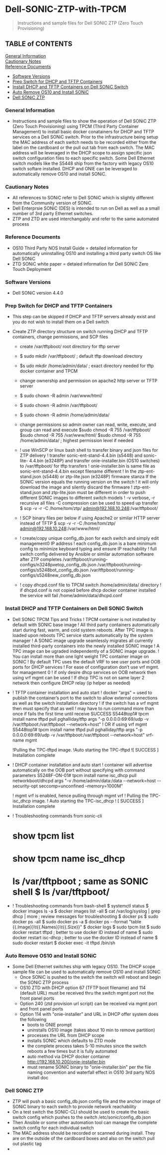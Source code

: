 # Dell-SONIC-ZTP-with-TPCM
> Instructions and sample files for Dell SONIC ZTP (Zero Touch Provisioning)

## TABLE of CONTENTS
  [General Information](#general-information)  
  [Cautionary Notes](#cautionary-notes)  
  [Reference Documents](#reference-documents)  
- [Software Versions](#software-versions)
- [Prep Switch for DHCP and TFTP Containers](#prep-switch-for-dhcp-and-tftp-containers)
- [Install DHCP and TFTP Containers on Dell SONiC Switch](#install-dhcp-and-tftp-containers-on-dell-sonic-switch)
- [Auto Remove OS10 and Install SONiC](#auto-remove-os10-and-install-sonic)
- [Dell SONiC ZTP](#dell-sonic-ztp)

### General Information
- Instructions and sample files to show the operation of Dell SONiC ZTP (Zero Touch Provisioning) using TPCM (Third Party Container Management) to install basic docker conatainers for DHCP and TFTP services on a Dell SONiC switch.  Prior to the infrastructure being setup the MAC address of each switch needs to be recorded either from the label on the cardboard or the pull out tab from each switch.  The MAC address will be leveraged in the DHCP scope to assign specific json switch configuration files to each specific switch.  Some Dell Ethernet switch models like the S5448 ship from the factory with legacy OS10 switch softare installed.  DHCP and ONIE can be leveraged to automatically remove OS10 and install SONiC.

### Cautionary Notes
- All references to SONiC refer to Dell SONiC which is slightly different from the Community version of SONiC.
- Dell Enterprsie SONiC (DES) is intended to run on Dell as well as a small number of 3rd party Ethernet switches.
- ZTP and ZTD are used interchangably and refer to the same automated process

### Reference Documents
- OS10 Third Party NOS Install Guide = detailed information for automatically uninstalling OS10 and installing a third party switch OS like Dell SONiC
- ZTD SONiC white paper = detaied information for Dell SONiC Zero Touch Deployment

### Software Versions
- Dell SONiC version 4.4.0

### Prep Switch for DHCP and TFTP Containers
- This step can be skipped if DHCP and TFTP servers already exist and you do not wish to install them on a Dell switch

- Create ZTP directory structure on switch running DHCP and TFTP containers, change permissions, and SCP files
  - create /var/tftpboot/ root directory for tftp server
  - $ sudo mkdir /var/tftpboot/ ; default tftp download directory
  - $s udo mkdir /home/admin/data/ ; exact directory needed for tftp docker container and TPCM

  - change ownership and permission on apache2 http server or TFTP server
  - $ sudo chown -R admin /var/www/html/
  - $ sudo chown -R admin /var/tftpboot/
  - $ sudo chown -R admin /home/admin/data/

  - change permissions so admin owner can read, write, execute, and group can read and execute 
    $sudo chmod -R 755 /var/tftpboot/
    $sudo chmod -R 755 /var/www/html/
    $sudo chmod -R 755 /home/admin/data/ ; highest permission level if needed

  - ! use WinSCP or linux bash shell to transfer binary and json files for ZTP delivery
    ! transfer sonic-ent-stand-4.4.bin (s5448) and sonic-lite- 4.4.bin (e3248P) and transfer onie-installer.bin (OS10 switches) to /var/tftpboot/ for tftp transfers
    ! onie-installer.bin is same file as sonic-ent-stand-4.4.bin except filename different
    ! In the ztp-ent-stand.json (s5448) or ztp-lite.json (e3248P) firmware stanza If the SONIC version equals the running version on the switch
    ! it will only download the image and silently discard the firmware
    ! ztp-ent-stand.json and ztp-lite.json must be different in order to push different SONIC images to different switch models
    ! -v verbose, -r recursive all files -C compression can be used to speed up transfer
    $ scp -v -r -C /home/tom/ztp/ admin@192.168.10.248:/var/tftpboot/

  - ! SCP binary files per below if using Apache2 or similar HTTP server instead of TFTP
    $ scp -v -r -C /home/tom/ztp/ admin@192.168.10.248:/var/www/html/

  - ! create/copy unique config_db.json for each switch and simply edit management0 IP address
    ! each config_db.json is a bare minimum config to minimize keyboard typing and ensure IP reachability
    ! full switch config delivered by Ansible or similar automation software after ZTP completes
    /var/tftpboot/running-configs/n3248pxetop_config_db.json
    /var/tftpboot/running-configs/s5248bot_config_db.json
    /var/tftpboot/running-configs/s5248new_config_db.json

  - ! copy dhcpd.conf file to TPCM switch /home/admin/data/ directory
    ! if dhcpd.conf is not copied before dhcp docker container installed the service will fail
    /home/admin/data/dhcpd.conf

### Install DHCP and TFTP Containers on Dell SONiC Switch
  - Dell SONiC TPCM Tips and Tricks
    ! TPCM container is not installed by default with SONIC base image
    ! All third party containers automatically start during fast, warm, and cold system reboots. After TPC image is loaded upon reboots TPC service starts automatically by the system manager
    ! A SONIC image upgrade seamlessly migrates all currently installed third-party containers into the newly installed SONIC image
    ! A TPC image can be ugraded independently of a SONIC image upgrade.
    ! You can install more than one light weight TPC container image on SONIC 
    ! By default TPC uses the default VRF to see user ports and OOB ports for DHCP services
    ! For ease of configuration don’t use vrf mgmt. for management 0
    ! if only desire dhcp services on OOB network then using vrf mgmt can be used
    ! If dhcp TPC is not on same layer 2 network then configure DHCP relay (ip helper as needed)

  - ! TFTP container installation and auto start
    ! docker “args” = used to publish the container’s port to the switch to allow external connections as well as the switch installation directory
    ! if the switch has a vrf mgmt then must specify that as well
    ! may have to run command more than once if fails the first time until receive SUCCESS
    S5448top1# tpcm install name tftpd pull pghalliday/tftp args "-p 0.0.0.0:69:69/udp -v /var/tftpboot:/var/tftpboot --network=host" 
    ! OR if using vrf mgmt
    S5448top1# tpcm install name tftpd pull pghalliday/tftp args "-p 0.0.0.0:69:69/udp -v /var/tftpboot:/var/tftpboot --network=host"  vrf-name mgmt

    !Pulling the TPC-tftpd image.
    !Auto starting the TPC-tftpd
    ![ SUCCESS ] Installation complete

  - ! DHCP container installation and auto start
    ! container will advertise automatically on the OOB port <mgmt vrf> without specifying <mgmt vrf> with command parameters
    S5248F-ON-01# tpcm install name isc_dhcp pull networkboot/dhcpd args "-v /home/admin/data:/data --network=host --security-opt seccomp=unconfined –memory=1000M"

    ! mgmt vrf is enabled, hence pulling through mgmt vrf
    ! Pulling the TPC-isc_dhcp image.
    ! Auto starting the TPC-isc_dhcp
    ! [ SUCCESS ] Installation complete

  - ! Troubleshooting commands from sonic-cli
    # show tpcm list
    # show tpcm name isc_dhcp
    # ls /var/tftpboot ; same as SONIC shell $ ls /var/tftpboot/

  - ! Troubleshooting commands from bash-shell
    $ systemctl status
    $ docker images ls -a
    $ docker images list -all
    $ cat /var/log/syslog | grep dhcp | more ; review messages for troubleshooting
    $ docker ps
    $ sudo docker ps -all 
    $ sudo docker ps -a 
    $ docker ps --format "table {{.Image}}\t{{.Names}}\t{{.Size}}"
    $ docker logs <container id>
    $ sudo tpcm list
    $ sudo docker restart tftpd ; better to use docker ID instead of name
    $ sudo docker restart isc-dhcp ; better to use the docker ID instead of name
    $ sudo docker restart <container id> 
    $ docker exec -it tftpd /bin/sh

### Auto Remove OS10 and Install SONiC
- Some Dell Ethernet switches ship with legacy OS10. The DHCP scope sample file can be used to automatically remove OS10 and install SONiC
  - Once SONiC is pushed to the switch the switch will reboot and begin the SONiC ZTP process
  - OS10 ZTD with DHCP option 67 (TFTP boot filename) and 114 (default URL) must be received thru the switch mgmt port not the front panel ports
  - Option 240 (ztd provision url script) can be received via mgmt port and front panel ports
  - Option 114  with "onie-installer" and URL in DHCP offer system does the following
    - boots to ONIE prompt
    - uninstalls OS10 image (takes about 10 min to remove partition)
    - processes the URL from DHCP scope
    - installs SONIC which defaults to ZTD mode
    - the complete process takes 5-10 minutes since the switch reboots a few times but it is fully automated
    - auto method via DHCP docker container http://192.168.10.200/onie-installer.bin
    - must rename SONIC binary to "onie-installer.bin" per the file naming convention and waterfall effect in OS10 3rd party NOS install doc

### Dell SONiC ZTP
- ZTP will push a basic config_db.json config file and the anchor image of SONiC binary to each switch to provide network reachability
- On a test switch the SONIC-CLI should be used to create the basic switch config which pushes to the switch /etc/sonic/config_db.json
- Then Ansible or some other automation tool can manage the complete switch config for each individual switch
- The MAC address should be recorded or scanned during install.  They are on the outside of the cardboard boxes and also on the switch pull out plastic tag
- 
